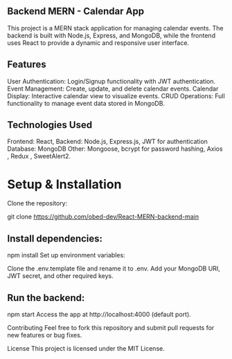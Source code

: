 ## Backend MERN - Calendar App


This project is a MERN stack application for managing calendar events. The backend is built with Node.js, Express, and MongoDB, while the frontend uses React to provide a dynamic and responsive user interface.

## Features
User Authentication: Login/Signup functionality with JWT authentication.
Event Management: Create, update, and delete calendar events.
Calendar Display: Interactive calendar view to visualize events.
CRUD Operations: Full functionality to manage event data stored in MongoDB.

## Technologies Used
 Frontend: React,
 Backend: Node.js, Express.js, JWT for authentication
 Database: MongoDB
 Other: Mongoose, bcrypt for password hashing, Axios , Redux , SweetAlert2.

# Setup & Installation
Clone the repository:


git clone https://github.com/obed-dev/React-MERN-backend-main

## Install dependencies:

npm install
Set up environment variables:

Clone the .env.template file and rename it to .env.
Add your MongoDB URI, JWT secret, and other required keys.


## Run the backend:
npm start
Access the app at http://localhost:4000 (default port).

Contributing
Feel free to fork this repository and submit pull requests for new features or bug fixes.

License
This project is licensed under the MIT License.
